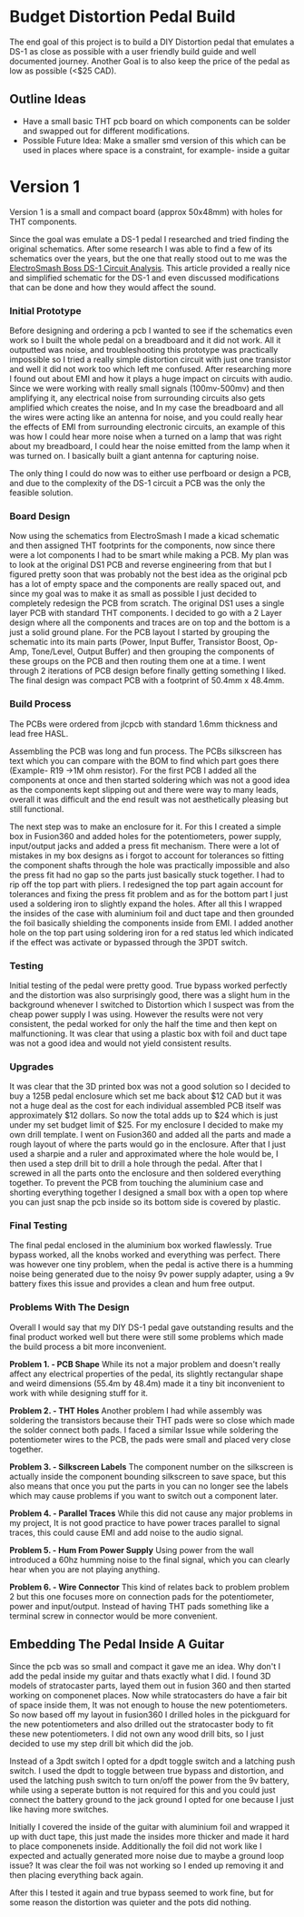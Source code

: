 # Budget Distortion Pedal Build

The end goal of this project is to build a DIY Distortion pedal that emulates a DS-1 as close as possible with a user friendly build guide and well documented journey. Another Goal is to also keep the price of the pedal as low as possible (<$25 CAD).

## Outline Ideas

* Have a small basic THT pcb board on which components can be solder and swapped out for different modifications.
* Possible Future Idea: Make a smaller smd version of this which can be used in places where space is a constraint, for example- inside a guitar

# Version 1

Version 1 is a small and compact board (approx 50x48mm) with holes for THT components.

Since the goal was emulate a DS-1 pedal I researched and tried finding the original schematics. After some research I was able to find a few of its schematics over the years, but the one that really stood out to me was the [ElectroSmash Boss DS-1 Circuit Analysis](https://www.electrosmash.com/boss-ds1-analysis). This article provided a really nice and simplified schematic for the DS-1 and even discussed modifications that can be done and how they would affect the sound.

### Initial Prototype

Before designing and ordering a pcb I wanted to see if the schematics even work so I built the whole pedal on a breadboard and it did not work. All it outputted was noise, and troubleshooting this prototype was practically impossible so I tried a really simple distortion circuit with just one transistor and well it did not work too which left me confused. After researching more I found out about EMI and how it plays a huge impact on circuits with audio. Since we were working with really small signals (100mv-500mv) and then amplifying it, any electrical noise from surrounding circuits also gets amplified which creates the noise, and In my case the breadboard and all the wires were acting like an antenna for noise, and you could really hear the effects of EMI from surrounding electronic circuits, an example of this was how I could hear more noise when a turned on a lamp that was right about my breadboard, I could hear the noise emitted from the lamp when it was turned on. I basically built a giant antenna for capturing noise.

The only thing I could do now was to either use perfboard or design a PCB, and due to the complexity of the DS-1 circuit a PCB was the only the feasible solution.

### Board Design

Now using the schematics from ElectroSmash I made a kicad schematic and then assigned THT footprints for the components, now since there were a lot components I had to be smart while making a PCB. My plan was to look at the original DS1 PCB and reverse engineering from that but I figured pretty soon that was probably not the best idea as the original pcb has a lot of empty space and the components are really spaced out, and since my goal was to make it as small as possible I just decided to completely redesign the PCB from scratch.
The original DS1 uses a single layer PCB with standard THT components. I decided to go with a 2 Layer design where all the components and traces are on top and the bottom is a just a solid ground plane.
For the PCB layout I started by grouping the schematic into its main parts (Power, Input Buffer, Transistor Boost, Op-Amp, Tone/Level, Output Buffer) and then grouping the components of these groups on the PCB and then routing them one at a time.
I went through 2 iterations of PCB design before finally getting something I liked. The final design was compact PCB with a footprint of 50.4mm x 48.4mm.

### Build Process

The PCBs were ordered from jlcpcb with standard 1.6mm thickness and lead free HASL.

Assembling the PCB was long and fun process. The PCBs silkscreen has text which you can compare with the BOM to find which part goes there (Example- R19 ->1M ohm resistor).
For the first PCB I added all the components at once and then started soldering which was not a good idea as the components kept slipping out and there were way to many leads, overall it was difficult and the end result was not aesthetically pleasing but still functional.

The next step was to make an enclosure for it. For this I created a simple box in Fusion360 and added holes for the potentiometers, power supply, input/output jacks and added a press fit mechanism. There were a lot of mistakes in my box designs as i forgot to account for tolerances so fitting the component shafts through the hole was practically impossible and also the press fit had no gap so the parts just basically stuck together. I had to rip off the top part with pliers. I redesigned the top part again account for tolerances and fixing the press fit problem and as for the bottom part I just used a soldering iron to slightly expand the holes. After all this I wrapped the insides of the case with aluminium foil and duct tape and then grounded the foil basically shielding the components inside from EMI.
I added another hole on the top part using soldering iron for a red status led which indicated if the effect was activate or bypassed through the 3PDT switch.

### Testing

Initial testing of the pedal were pretty good. True bypass worked perfectly and the distortion was also surprisingly good, there was a slight hum in the background whenever I switched to Distortion which I suspect was from the cheap power supply I was using. However the results were not very consistent, the pedal worked for only the half the time and then kept on malfunctioning. It was clear that using a plastic box with foil and duct tape was not a good idea and would not yield consistent results.

### Upgrades

It was clear that the 3D printed box was not a good solution so I decided to buy a 125B pedal enclosure which set me back about $12 CAD but it was not a huge deal as the cost for each individual assembled PCB itself was approximately $12 dollars. So now the total adds up to $24 which is just under my set budget limit of $25.
For my enclosure I decided to make my own drill template. I went on Fusion360 and added all the parts and made a rough layout of where the parts would go in the enclosure. After that I just used a sharpie and a ruler and approximated where the hole would be, I then used a step drill bit to drill a hole through the pedal. After that I screwed in all the parts onto the enclosure and then soldered everything together. To prevent the PCB from touching the aluminium case and shorting everything together I designed a small box with a open top where you can just snap the pcb inside so its bottom side is covered by plastic.

### Final Testing

The final pedal enclosed in the aluminium box worked flawlessly. True bypass worked, all the knobs worked and everything was perfect. There was however one tiny problem, when the pedal is active there is a humming noise being generated due to the noisy 9v power supply adapter, using a 9v battery fixes this issue and provides a clean and hum free output.

### Problems With The Design

Overall I would say that my DIY DS-1 pedal gave outstanding results and the final product worked well but there were still some problems which made the build process a bit more inconvenient.

**Problem 1. - PCB Shape**
While its not a major problem and doesn't really affect any electrical properties of the pedal, its slightly rectangular shape and weird dimensions (55.4m by 48.4m) made it a tiny bit inconvenient to work with while designing stuff for it.

**Problem 2. - THT Holes**
Another problem I had while assembly was soldering the transistors because their THT pads were so close which made the solder connect both pads. I faced a similar Issue while soldering the potentiometer wires to the PCB, the pads were small and placed very close together.

**Problem 3. - Silkscreen Labels**
The component number on the silkscreen is actually inside the component bounding silkscreen to save space, but this also means that once you put the parts in you can no longer see the labels which may cause problems if you want to switch out a component later.

**Problem 4. - Parallel Traces**
While this did not cause any major problems in my project, It is not good practice to have power traces parallel to signal traces, this could cause EMI and add noise to the audio signal.

**Problem 5. - Hum From Power Supply**
Using power from the wall introduced a 60hz humming noise to the final signal, which you can clearly hear when you are not playing anything.

**Problem 6. - Wire Connector**
This kind of relates back to problem problem 2 but this one focuses more on connection pads for the potentiometer, power and input/output. Instead of having THT pads something like a terminal screw in connector would be more convenient.

## Embedding The Pedal Inside A Guitar

Since the pcb was so small and compact it gave me an idea. Why don't I add the pedal inside my guitar and thats exactly what I did.
I found 3D models of stratocaster parts, layed them out in fusion 360 and then started working on componenet places. Now while stratocasters do have a fair bit of space inside them, It was not enough to house the new potentiometers. So now based off my layout in fusion360 I drilled holes in the pickguard for the new potentiometers and also drilled out the stratocaster body to fit these new potentiometers. I did not own any wood drill bits, so I just decided to use my step drill bit which did the job.

Instead of a 3pdt switch I opted for a dpdt toggle switch and a latching push switch. I used the dpdt to toggle between true bypass and distortion, and used the latching push switch to turn on/off the power from the 9v battery, while using a seperate button is not required for this and you could just connect the battery ground to the jack ground I opted for one because I just like having more switches.

Initially I covered the inside of the guitar with aluminium foil and wrapped it up with duct tape, this just made the insides more thicker and made it hard to place componenets inside. Additionally the foil did not work like I expected and actually generated more noise due to maybe a ground loop issue? It was clear the foil was not working so I ended up removing it and then placing everything back again.

After this I tested it again and true bypass seemed to work fine, but for some reason the distortion was quieter and the pots did nothing.
